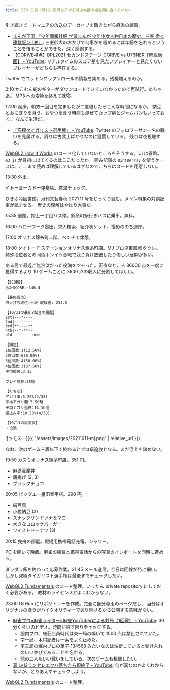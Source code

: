 ```yaml
---
title: 533 日目（晴れ）役満をアガる時は大抵の場合間に合っていない
---
```


引き続きビートマニアの放送のアーカイブを聴きながら麻雀の練習。

* [まんが王国 『少年画報社版 学習まんが 少年少女人物日本の歴史　三峯 徹＜連載版＞ 1巻』](https://comic.k-manga.jp/title/153469/vol/1):
  三峯御大のおかげで何事かを極めるには年齢を忘れろということを悟ることができた。深く感謝する。
* [【CORIVE視点】BPL2021 セカンドステージ CORIVE vs U76NER【解説動画】 - YouTube](https://www.youtube.com/watch?v=l-JFVAAfWr0):
  リアルタイムのスコア差を見たいプレイヤーと見たくないプレイヤーがどちらも存在する。

Twitter でコットンロックンロールの情報を集める。残機増えるのか。

2:10 かこむん蛇のギターがダウンロードできていなかったので再試行。あちゃあ。
MP3 への変換を終えて就寝。

12:00 起床。朝方一回目を覚ましたが二度寝したらこんな時間になるか。
納豆とおにぎりを食う。おやつを食う時間も混ぜてカップ麺とジャムパンもいっておく。
なんて生活だ。

* [「究極タイガリスト選手権」 - YouTube](https://www.youtube.com/watch?v=OqNtBTRj_dE):
  Twitter のフォロワーサン一名の戦いを見届ける。周りは古武士ばかりなのに健闘している。
  残りは夜視聴する。

[WebGL2 How It Works](https://webgl2fundamentals.org/webgl/lessons/webgl-how-it-works.html)
のコード化していないところをそうする。UI は省略。`m3.js` が最初に出てくるのはここだったか。
囲み記事の `Uint8Array` を使うケースは、ここまで読めば理解しているはずなのでこちらはコードを用意しない。

13:30 外出。

イトーヨーカドー曳舟店。体温チェック。

ひきふね図書館。月刊文藝春秋 2021.11 号をじっくり読む。メイン特集の対談記事が読ませる。
歴史の理解はやはり大事だ。

15:35 退館。押上一丁目バス停。錦糸町駅行きバスに乗車。無料。

16:00 ハローワーク墨田。求人検索、紹介状ゲット、撮影ののち退庁。

17:00 オリナス錦糸町二階。ベンチで休憩。

18:00 タイトー F ステーションオリナス錦糸町店。MJ プロ卓東風戦 6 クレ。
特殊段位者との同色ホンイツ合戦で競り負け放銃したり悔しい展開が多い。

ある局で最近ご無沙汰だった役満をツモった。正直なところ
36000 点を一度に獲得するより 10 ゲームごとに 3600 点の収入に分割してほしい。

```text
【SCORE】
合計SCORE:-146.4

【最終段位】
四人打ち段位:十段 経験値:-234.5

【10/11の最新8試合の履歴】
1st|---*----
2nd|--------
3rd|**----**
4th|--*-**--
old         new

【順位】
1位回数:1(12.50%)
2位回数:0(0.00%)
3位回数:4(50.00%)
4位回数:3(37.50%)
平均順位:3.13

プレイ局数:38局

【打ち筋】
アガリ率:5.26%(2/38)
平均アガリ翻:7.50翻
平均アガリ巡目:14.50巡
振込み率:10.53%(4/38)

【10/11の最高役】
・役満
```

![ツモスー]({{ "/assets/images/20211011-mj.png" | relative_url }})

なお、次のゲーム三着以下で終わるとプロ卓追放となる。まだ浮上を諦めない。

19:50 カスミオリナス錦糸町店。351 円。

* 麻婆豆腐丼
* 唐揚げ (2, 3)
* ブラックチョコ

20:05 ビッグエー墨田業平店。290 円。

* 絹豆腐
* 小粒納豆 (3)
* スナックサンドツナ＆マヨ
* 大きなコロッケバーガー
* ツイストドーナツ (3)

20:15 曳舟の部屋。現場用携帯電話充電。シャワー。

PC を開いて晩飯。麻雀の練習と携帯電話からの写真のインポートを同時に進める。

ダラダラ飯を終わって応募作業。21:45 メール送信。今日は回線が特に細い。
しかし究極タイガリスト選手権は最後までチェックしたい。

[WebGL2 Fundamentals] のコード整理。いったん private repository にしておく必要がある。
教材のライセンスがよくわからない。

23:00 GitHub にリポジトリーを作成。完全に自分専用のページだし、
当分はオリジナルのほうがハイクオリティーであり続けるから公開する意味がない。

* [麻雀プロ×麻雀ライター×麻雀YouTuberによる対局【1回戦】 - YouTube](https://www.youtube.com/watch?v=oKCOc44vleo):
  30 分くらいのビデオ。時間が許す限りチェックする。
  * 堀内プロ、雀荘店員時代は東一局の鳴いて 1000 点は禁止されていた。
  * 南一局、木村記者は一索をよく止めた。
  * 南三局の堀内プロの萬子 134568 みたいなのは油断していると受け入れのいい並びであることを忘れる。
  * 他の二人もいい戦いをしている。次のゲームも視聴したい。
* [真 Lv12ランセレエクハ落ちたら即終了 - YouTube](https://www.youtube.com/watch?v=vUhLnMx0GLA):
  何が真なのかよくわからないが、とりあえずチェックしよう。

[WebGL2 Fundamentals] のコード整理。

[WebGL2 Fundamentals]: https://webgl2fundamentals.org
